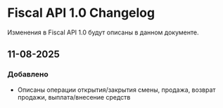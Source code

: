 # Fiscal API 1.0 Changelog
Изменения в Fiscal API 1.0 будут описаны в данном документе.

## 11-08-2025
### Добавлено
 - Описаны операции открытия/закрытия смены, продажа, возврат продажи, выплата/внесение средств
